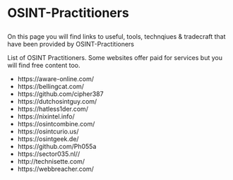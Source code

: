 # <p>OSINT-Practitioners</p>

<p>On this page you will find links to useful, tools, technqiues & tradecraft that have been provided by OSINT-Practitioners</p> 
<p>List of OSINT Practitioners. Some websites offer paid for services but you will find free content too.</p>
<ul>
  <li>https://aware-online.com/</li>
  <li>https://bellingcat.com/</li>
  <li>https://github.com/cipher387</li>
  <li>https://dutchosintguy.com/</li>
  <li>https://hatless1der.com/</li>
  <li>https://nixintel.info/</li>
  <li>https://osintcombine.com/</li>
  <li>https://osintcurio.us/</li>
  <li>https://osintgeek.de/</li>
  <li>https://github.com/Ph055a</li>
  <li>https://sector035.nl//</li>
  <li>http://technisette.com/</li>
  <li>https://webbreacher.com/</li>
</ul>



